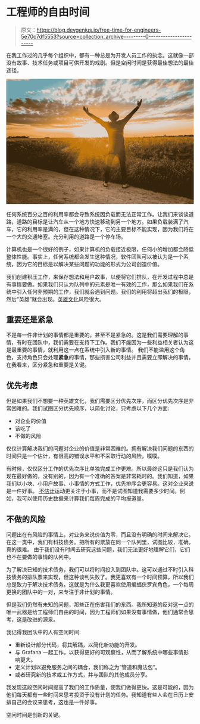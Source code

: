 # 工程师的自由时间

> 原文：<https://blog.devgenius.io/free-time-for-engineers-5e70c7df5553?source=collection_archive---------0----------------------->

在我工作过的几乎每个组织中，都有一种总是为开发人员工作的执念。这就像一部没有故事、技术任务或项目可供开发的戏剧。但是空闲时间是获得最佳想法的最佳途径。

![](img/358350faacf5336e27d4d7d64812a7a1.png)

任何系统百分之百的利用率都会导致系统因负载而无法正常工作。让我们来谈谈道路，道路的目标是让汽车从一个地方快速移动到另一个地方。如果负载装满了汽车，它的利用率是满的，但在这种情况下，它的主要目标不能实现，因为我们将在一个大的交通堵塞。充分利用的道路是一个停车场。

计算机也是一个很好的例子，如果计算机的负载接近极限，任何小的增加都会降低整体性能。事实上，任何系统都会发生这种情况，软件团队可以被认为是一个系统，因为它的目标是以解决某些问题的功能的形式为公司创造价值。

我们创建积压工作，来保存想法和用户故事，以便将它们排队，在开发过程中总是有事情要做。如果我们只认为队列中的元素是唯一有效的工作，那么如果我们在系统中引入任何非预期的工作，我们就会遇到问题。我们的利用将超出我们的极限，然后“英雄”就会出现。[英雄文化](https://philosopherdeveloper.com/posts/hero-culture-vs-borg-culture.html)风险很大。

## 重要还是紧急

不是每一件非计划的事情都是重要的，甚至不是紧急的。这是我们需要理解的事情，有时在团队中，我们需要在支持下工作。我们不能因为一些利益相关者认为这是最重要的事情，就利用这一点在系统中引入新的事情。
我们不能滥用这个角色，支持角色只会处理**紧急**的事情，那些损害公司利益并且需要立即解决的事情。在我看来，区分紧急和重要是关键。

## 优先考虑

但是如果我们不想要一种英雄文化，我们需要区分优先次序，而区分优先次序是非常困难的。我们试图区分优先顺序，以简化讨论，只考虑以下几个方面:

*   对企业的价值
*   该吃了
*   不做的风险

仅仅计算解决我们的问题对企业的价值是非常困难的。拥有解决我们问题的东西的时间只是一个估计，有很高的错误水平和不采取行动的风险，噗噗。

有时候，仅仅区分工作的优先次序比单独完成工作更难。所以最终这只是我们认为现在最好做的，没有别的，因为有一个准确的答案是非常耗时的。我们知道，如果我们以小块、小用户故事、小事情的方式工作，优先排序会更容易。这对企业来说是一件好事。
[不估计](https://ronjeffries.com/xprog/articles/the-noestimates-movement/)运动更关注于小事，而不是试图知道我需要多少时间。例如，我可以使用历史数据来计算我们每周完成的平均报道量。

## 不做的风险

问题出在有风险的事情上，对业务来说价值为零，而且没有明确的时间来解决它。在这一类中，我们有科技债务。把所有的票放在同一个队列里，试图比较，准确，真的很难。
由于我们没有时间去研究这些问题，我们无法更好地理解它们，它们也不在要做的事情的队列中。

为了解决已知的技术债务，我们可以将时间投入到团队中。这可以通过不时引入科技债务的排队票来实现，但这种谈判失败了。我更喜欢有一个时间预算，所以我们总是致力于解决技术债务。这就是为什么我更喜欢使用蝙蝠侠罗宾角色，一个每周更换的团队中的一对，来专注于非计划的事情。

但是我们仍然有未知的问题，那些正在伤害我们的东西。我所知道的反对这一点的唯一武器是给工程师们自由的时间，因为工程师们如果没有事情做，他们通常会思考，这是改进的源泉。

我记得我团队中的人有空闲时间:

*   重新设计部分代码，将其解耦，以简化新功能的开发。
*   与 Grafana 一起工作，以获得更好的可观察性，从而了解系统中哪些事情影响更大。
*   定义计划以避免服务之间的耦合，我们称之为“管道和魔法包”。
*   或者研究新的技术或工作方式，并与团队的其他成员分享。

我发现这段空闲时间提高了我们的工作质量，使我们做得更快。这是可能的，因为他们每天都有一些时间来思考投资于没有计划的任务。我知道有些人会在日历上安排自己的会议来思考，这也是一件好事。

空闲时间是创新的关键。